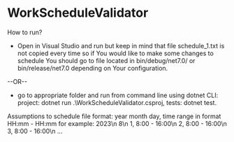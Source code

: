 # WorkScheduleValidator
How to run?
- Open in Visual Studio and run but keep in mind that file schedule_1.txt is not copied every time so if You would like to make some changes to schedule You should go to file located in bin/debug/net7.0/ or bin/release/net7.0 depending on Your configuration.

--OR--

- go to appropriate folder and run from command line using dotnet CLI: project: dotnet run .\WorkScheduleValidator.csproj, tests: dotnet test.

  
Assumptions to schedule file format:
year
month
day, time range in format HH:mm - HH:mm
for example:
2023\n
8\n
1, 8:00 - 16:00\n
2, 8:00 - 16:00\n
3, 8:00 - 16:00\n
...


